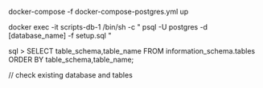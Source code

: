 docker-compose -f docker-compose-postgres.yml up

docker exec -it scripts-db-1 /bin/sh -c " psql -U postgres -d [database_name] -f setup.sql "

sql > SELECT table_schema,table_name
FROM information_schema.tables
ORDER BY table_schema,table_name; 

// check existing database and tables

